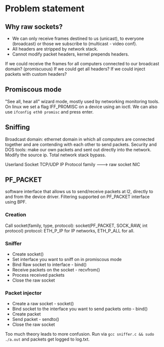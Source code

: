 # Problem statement

## Why raw sockets?

* We can only receive frames destined to us (unicast), to everyone (broadcast)
or those we subscribe to (multicast - video conf).
* All headers are stripped by network stack.
* Cannot modify packet headers, kernel prepends headers.

If we could receive the frames for all computers connected to our broadcast domain? (promiscuous)
If we could get all headers?
If we could inject packets with custom headers?

## Promiscous mode

"See all, hear all" wizard mode, mostly used by networking monitoring tools.
On linux we set a flag IFF_PROMISC on a device using an ioctl.
We can also use `ifconfig eth0 promisc` and press enter.

## Sniffing

Broadcast domain: ethernet domain in which all computers are connected
together and are contending with each other to send packets. Security and
DOS tools: make our own packets and sent out directly into the network.
Modify the source ip. Total network stack bypass.

Userland
Socket
TCP/UDP
IP
Protocol family ---> raw socket
NIC

## PF_PACKET

software interface that allows us to send/receive packets at l2, directly
to and from the device driver. Filtering supported on PF_PACKET interface using
BPF.

### Creation

Call socket(family, type, protocol): socket(PF_PACKET, SOCK_RAW, int protocol)
protocol: ETH_P_IP for IP networks, ETH_P_ALL for all.

### Sniffer

* Create socket()
* Set interface you want to sniff on in promiscous mode
* Bind Raw socket to interface - bind()
* Receive packets on the socket - recvfrom()
* Process received packets
* Close the raw socket

### Packet injector

* Create a raw socket - socket()
* Bind socket to the interface you want to send packets onto - bind()
* Create packet
* Send packet - sendto()
* Close the raw socket

Too much theory leads to more confusion.
Run via `gcc sniffer.c && sudo ./a.out` and packets get logged to log.txt.
